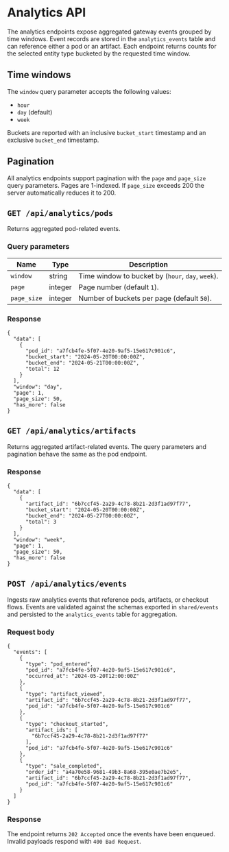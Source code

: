 # Analytics API

The analytics endpoints expose aggregated gateway events grouped by time windows. Event
records are stored in the `analytics_events` table and can reference either a pod or an
artifact. Each endpoint returns counts for the selected entity type bucketed by the
requested time window.

## Time windows

The `window` query parameter accepts the following values:

- `hour`
- `day` (default)
- `week`

Buckets are reported with an inclusive `bucket_start` timestamp and an exclusive
`bucket_end` timestamp.

## Pagination

All analytics endpoints support pagination with the `page` and `page_size` query
parameters. Pages are 1-indexed. If `page_size` exceeds 200 the server automatically
reduces it to 200.

## `GET /api/analytics/pods`

Returns aggregated pod-related events.

### Query parameters

| Name        | Type    | Description                                      |
| ----------- | ------- | ------------------------------------------------ |
| `window`    | string  | Time window to bucket by (`hour`, `day`, `week`). |
| `page`      | integer | Page number (default `1`).                        |
| `page_size` | integer | Number of buckets per page (default `50`).       |

### Response

```
{
  "data": [
    {
      "pod_id": "a7fcb4fe-5f07-4e20-9af5-15e617c901c6",
      "bucket_start": "2024-05-20T00:00:00Z",
      "bucket_end": "2024-05-21T00:00:00Z",
      "total": 12
    }
  ],
  "window": "day",
  "page": 1,
  "page_size": 50,
  "has_more": false
}
```

## `GET /api/analytics/artifacts`

Returns aggregated artifact-related events. The query parameters and pagination behave the
same as the pod endpoint.

### Response

```
{
  "data": [
    {
      "artifact_id": "6b7ccf45-2a29-4c78-8b21-2d3f1ad97f77",
      "bucket_start": "2024-05-20T00:00:00Z",
      "bucket_end": "2024-05-27T00:00:00Z",
      "total": 3
    }
  ],
  "window": "week",
  "page": 1,
  "page_size": 50,
  "has_more": false
}
```

## `POST /api/analytics/events`

Ingests raw analytics events that reference pods, artifacts, or checkout flows. Events are
validated against the schemas exported in `shared/events` and persisted to the
`analytics_events` table for aggregation.

### Request body

```
{
  "events": [
    {
      "type": "pod_entered",
      "pod_id": "a7fcb4fe-5f07-4e20-9af5-15e617c901c6",
      "occurred_at": "2024-05-20T12:00:00Z"
    },
    {
      "type": "artifact_viewed",
      "artifact_id": "6b7ccf45-2a29-4c78-8b21-2d3f1ad97f77",
      "pod_id": "a7fcb4fe-5f07-4e20-9af5-15e617c901c6"
    },
    {
      "type": "checkout_started",
      "artifact_ids": [
        "6b7ccf45-2a29-4c78-8b21-2d3f1ad97f77"
      ],
      "pod_id": "a7fcb4fe-5f07-4e20-9af5-15e617c901c6"
    },
    {
      "type": "sale_completed",
      "order_id": "a4a70e58-9681-49b3-8a68-395e0ae7b2e5",
      "artifact_id": "6b7ccf45-2a29-4c78-8b21-2d3f1ad97f77",
      "pod_id": "a7fcb4fe-5f07-4e20-9af5-15e617c901c6"
    }
  ]
}
```

### Response

The endpoint returns `202 Accepted` once the events have been enqueued. Invalid payloads
respond with `400 Bad Request`.
